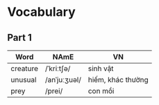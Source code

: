 # Vocabulary

## Part 1

| Word         | NAmE 			| VN				|
|--------------|----------------|-------------------|
|creature| /ˈkriːtʃə/|sinh vật|
|unusual| /anˈjuːʒuəl/|hiếm, khác thường|
|prey| /prei/|con mồi|
